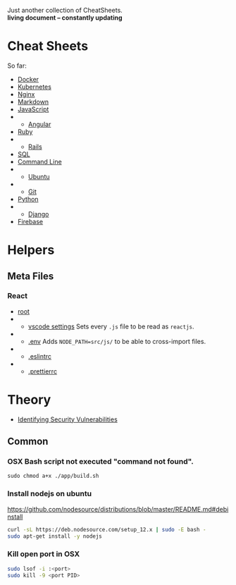 Just another collection of CheatSheets.  
**living document – constantly updating**

# Cheat Sheets

So far:

- [Docker](/docker-cheatsheet.md)
- [Kubernetes](/kubernetes-cheatsheet.md)
- [Nginx](/nginx-cheatsheet.md)
- [Markdown](/Markdown-Cheatsheet.md)
- [JavaScript](/JavaScript-Cheatsheet.md)
- - [Angular](/Angular-Cheatsheet.md)
- [Ruby](/Ruby-Cheatsheet.md)
- - [Rails](/Ruby-on-Rails-Cheatsheet.md)
- [SQL](/sql.md)
- [Command Line](/Command-Line-Cheatsheet.md)
- - [Ubuntu](/ubuntu-cheatsheet.md)
- - [Git](/Git-Cheatsheet.md)
- [Python](/python-cheatsheet.md)
- - [Django](/django-cheatsheet.md)
- [Firebase](/firebase-cheatsheet.md)

# Helpers

## Meta Files

### React

- [root](/meta-files/react/)
- - [vscode settings](/meta-files/react/.vscode)
    Sets every `.js` file to be read as `reactjs`.
- - [.env](/meta-files/react/.env)
    Adds `NODE_PATH=src/js/` to be able to cross-import files.
- - [.eslintrc](/meta-files/react/.eslintrc.json)
- - [.prettierrc](/meta-files/react/.prettierrc)

# Theory

- [Identifying Security Vulnerabilities](/theory/identifying-security-vulnerabilities.md)

## Common

### OSX Bash script not executed "command not found".

```
sudo chmod a+x ./app/build.sh
```

### Install nodejs on ubuntu

https://github.com/nodesource/distributions/blob/master/README.md#debinstall

```bash
curl -sL https://deb.nodesource.com/setup_12.x | sudo -E bash -
sudo apt-get install -y nodejs
```

### Kill open port in OSX

```bash
sudo lsof -i :<port>
sudo kill -9 <port PID>
```

